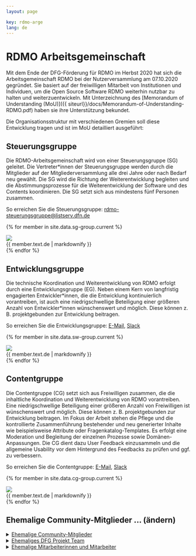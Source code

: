 ```yaml
---
layout: page

key: rdmo-arge
lang: de
---
```


# RDMO Arbeitsgemeinschaft 

Mit dem Ende der DFG-Förderung für RDMO im Herbst 2020 hat sich die Arbeitsgemeinschaft RDMO bei der Nutzerversammlung am 07.10.2020 gegründet. Sie basiert auf der freiwilligen Mitarbeit von Institutionen und Individuen, um die Open Source Software RDMO weiterhin nutzbar zu halten und weiterzuentwickeln.
Mit Unterzeichnung des [Memorandum of Understanding (MoU)]({{ siteurl}}/docs/Memorandum-of-Understanding-RDMO.pdf) haben sie ihre Unterstützung bekundet.

Die Organisationsstruktur mit verschiedenen Gremien soll diese Entwicklung tragen und ist im MoU detailliert ausgeführt:

## Steuerungsgruppe

Die RDMO-Arbeitsgemeinschaft wird von einer Steuerungsgruppe (SG) geleitet. Die Vertreter\*innen der Steuerungsgruppe werden durch die Mitglieder auf der Mitgliederversammlung alle drei Jahre oder nach Bedarf neu gewählt.
Die SG wird die Richtung der Weiterentwicklung begleiten und die Abstimmungsprozesse für die Weiterentwicklung der Software und des Contents koordinieren. Die SG setzt sich aus mindestens fünf Personen zusammen. 

So erreichen Sie die Steuerungsgruppe: rdmo-steuerungsgruppe@listserv.dfn.de

{% for member in site.data.sg-group.current %}
<div class="team-member">
    <img src="{{ site.baseurl }}/{{ member.image}}" />
    <div class="team-member-info">
        {{ member.text.de | markdownify }}
    </div>
</div>
{% endfor %}


## Entwicklungsgruppe

Die technische Koordination und Weiterentwicklung von RDMO erfolgt durch eine Entwicklungsgruppe (EG). Neben einem Kern von langfristig engagierten
Entwickler\*innen, die die Entwicklung kontinuierlich vorantreiben, ist auch eine niedrigschwellige Beteiligung einer größeren Anzahl von Entwickler\*innen wünschenswert und möglich. Diese können z. B. projektgebunden zur Entwicklung beitragen.

So erreichen Sie die Entwicklungsgruppe: [E-Mail](), [Slack](https://rdmo.slack.com/archives/CFRAZJ9LG)

{% for member in site.data.sw-group.current %}
<div class="team-member">
    <img src="{{ site.baseurl }}/{{ member.image}}" />
    <div class="team-member-info">
        {{ member.text.de | markdownify }}
    </div>
</div>
{% endfor %}

## Contentgruppe

Die Contentgruppe (CG) setzt sich aus Freiwilligen zusammen, die die inhaltliche Koordination und Weiterentwicklung von RDMO vorantreiben. Eine niedrigschwellige Beteiligung einer größeren Anzahl von Freiwilligen ist wünschenswert und möglich. Diese können z. B. projektgebunden zur Entwicklung beitragen.
Im Fokus der Arbeit stehen die Pflege und die kontrollierte Zusammenführung bestehender und neu generierter Inhalte wie beispielsweise Attribute oder Fragenkatalog-Templates. Es erfolgt eine Moderation und Begleitung der einzelnen Prozesse sowie Domänen-Anpassungen. Die CG dient dazu User Feedback einzusammeln und die allgemeine Usability vor dem Hintergrund des Feedbacks zu prüfen und ggf. zu verbessern.

So erreichen Sie die Contentgruppe: [E-Mail](rdmo-contentgruppe@listserv.dfn.de), [Slack](https://rdmo.slack.com/archives/C8B6VCKJ9)

{% for member in site.data.cg-group.current %}
<div class="team-member">
    <img src="{{ site.baseurl }}/{{ member.image}}" />
    <div class="team-member-info">
        {{ member.text.de | markdownify }}
    </div>
</div>
{% endfor %}


## Ehemalige Community-Mitglieder ... (ändern)

<details>
  <summary><u>Ehemalige Community-Mitglieder</u></summary>   # für neu ausgeschiedene Personen
  {% for member in site.data.team.current %}
<div class="team-member">
    <img src="{{ site.baseurl }}/{{ member.image}}" />
    <div class="team-member-info">
        {{ member.text.de | markdownify }}
    </div>
</div>
{% endfor %}
</details>
<details>
  <summary><u>Ehemaliges DFG Projekt Team</u></summary>
  {% for member in site.data.team.current %}
<div class="team-member">
    <img src="{{ site.baseurl }}/{{ member.image}}" />
    <div class="team-member-info">
        {{ member.text.de | markdownify }}
    </div>
</div>
{% endfor %}
</details>

<details>
  <summary><u>Ehemalige Mitarbeiterinnen und Mitarbeiter</u></summary>
  {% for member in site.data.team.former %}
<div class="team-member">
    <img src="{{ site.baseurl }}/{{ member.image}}" />
    <div class="team-member-info">
        {{ member.text.de | markdownify }}
    </div>
</div>
{% endfor %}
</details>
